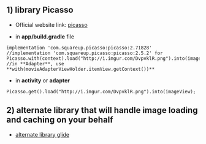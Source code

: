 ## 1) library **Picasso**
- Official website link:
[picasso](https://square.github.io/picasso/)

- in **app/build.gradle** file
```
implementation 'com.squareup.picasso:picasso:2.71828'
//implementation 'com.squareup.picasso:picasso:2.5.2' for Picasso.with(context).load("http://i.imgur.com/DvpvklR.png").into(imageView);
//in **Adapter**, use **with(movieAdapterViewHolder.itemView.getContext())**
```

- in **activity** or **adapter**
```
Picasso.get().load("http://i.imgur.com/DvpvklR.png").into(imageView);
```

## 2) alternate library that will handle image loading and caching on your behalf
- [alternate library glide](https://github.com/bumptech/glide)
